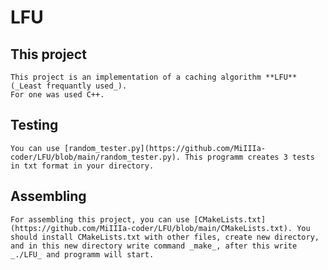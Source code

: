 # LFU
## This project
    This project is an implementation of a caching algorithm **LFU**(_Least frequantly used_). 
    For one was used C++.
## Testing
    You can use [random_tester.py](https://github.com/MiIIIa-coder/LFU/blob/main/random_tester.py). This programm creates 3 tests in txt format in your directory.
## Assembling
    For assembling this project, you can use [CMakeLists.txt](https://github.com/MiIIIa-coder/LFU/blob/main/CMakeLists.txt). You should install CMakeLists.txt with other files, create new directory, and in this new directory write command _make_, after this write _./LFU_ and programm will start.
